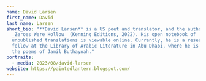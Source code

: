 ```yaml
---
name: David Larsen
first_name: David
last_name: Larsen
short_bio: "**David Larsen** is a US poet and translator, and the author of
  _Zeroes Were Hollow_ (Kenning Editions, 2022). His open notebook of
  unpublished translations is viewable online. Currently, he is a research
  fellow at the Library of Arabic Literature in Abu Dhabi, where he is editing
  the poems of Jamil Buthaynah."
portraits:
  - media: 2023/08/david-larsen
website: https://paintedlantern.blogspot.com/
---
```

